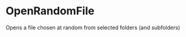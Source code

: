 OpenRandomFile
==============

Opens a file chosen at random from selected folders (and subfolders)
